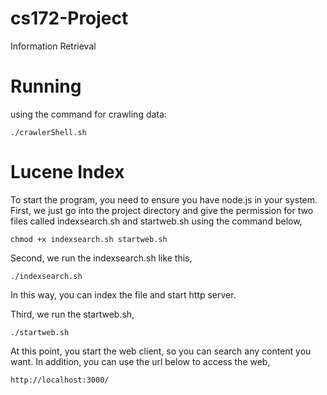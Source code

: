 # cs172-Project
Information Retrieval
# Running
using the command for crawling data:
```
./crawlerShell.sh
```
# Lucene Index
To start the program, you need to ensure you have node.js in your system.
First, we just go into the project directory and give the permission for two files called indexsearch.sh and startweb.sh using the command below,
```
chmod +x indexsearch.sh startweb.sh
```
Second, we run the indexsearch.sh like this,
```
./indexsearch.sh
```
In this way, you can index the file and start http server.

Third, we run the startweb.sh,
```
./startweb.sh
```
At this point, you start the web client, so you can search any content you want.
In addition, you can use the url below to access the web,
```
http://localhost:3000/
```
